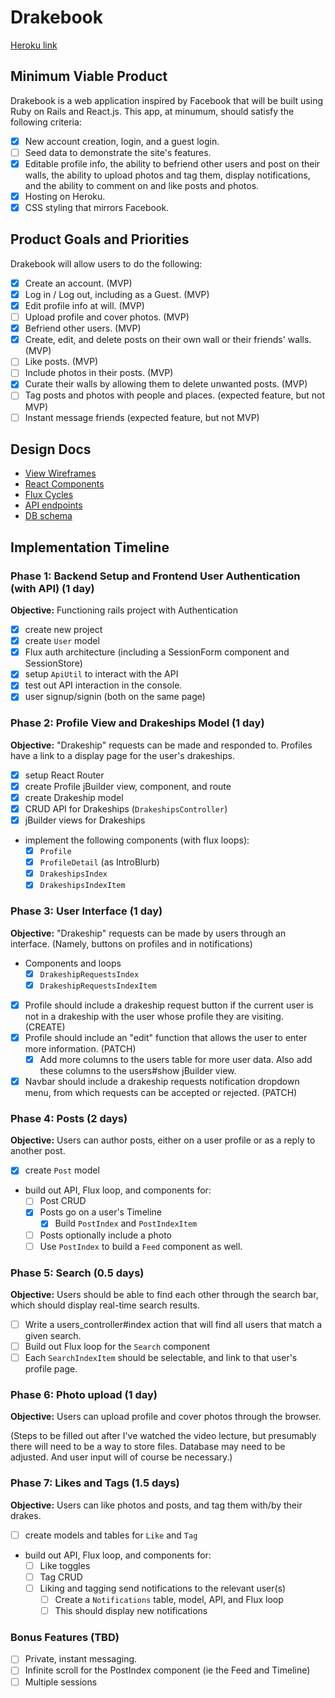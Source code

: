 # Drakebook

[Heroku link][heroku]

[heroku]: http://thedrakebook.herokuapp.com/

## Minimum Viable Product

Drakebook is a web application inspired by Facebook that will be built using Ruby on Rails and React.js. This app, at minumum, should satisfy the following criteria:

- [x] New account creation, login, and a guest login.
- [ ] Seed data to demonstrate the site's features.
- [x] Editable profile info, the ability to befriend other users and post on their walls, the ability to upload photos and tag them, display notifications, and the ability to comment on and like posts and photos.
- [x] Hosting on Heroku.
- [x] CSS styling that mirrors Facebook.

## Product Goals and Priorities

Drakebook will allow users to do the following:

<!-- This is a Markdown checklist. Use it to keep track of your
progress. Put an x between the brackets for a checkmark: [x] -->

- [x] Create an account. (MVP)
- [x] Log in / Log out, including as a Guest. (MVP)
- [x] Edit profile info at will. (MVP)
- [ ] Upload profile and cover photos. (MVP)
- [x] Befriend other users. (MVP)
- [x] Create, edit, and delete posts on their own wall or their friends' walls. (MVP)
- [ ] Like posts. (MVP)
- [ ] Include photos in their posts. (MVP)
- [x] Curate their walls by allowing them to delete unwanted posts. (MVP)
- [ ] Tag posts and photos with people and places. (expected feature, but not MVP)
- [ ] Instant message friends (expected feature, but not MVP)

## Design Docs
* [View Wireframes][views]
* [React Components][components]
* [Flux Cycles][flux-cycles]
* [API endpoints][api-endpoints]
* [DB schema][schema]

[views]: ./mydocs/views.md
[components]: ./mydocs/components.md
[flux-cycles]: ./mydocs/flux-cycles.md
[api-endpoints]: ./mydocs/api-endpoints.md
[schema]: ./mydocs/schema.md

## Implementation Timeline

### Phase 1: Backend Setup and Frontend User Authentication (with API) (1 day)

**Objective:** Functioning rails project with Authentication

- [x] create new project
- [x] create `User` model
- [x] Flux auth architecture (including a SessionForm component and SessionStore)
- [x] setup `ApiUtil` to interact with the API
- [x] test out API interaction in the console.
- [x] user signup/signin (both on the same page)

### Phase 2: Profile View and Drakeships Model (1 day)

**Objective:** "Drakeship" requests can be made and responded to. Profiles
have a link to a display page for the user's drakeships.

- [x] setup React Router
- [x] create Profile jBuilder view, component, and route
- [x] create Drakeship model
- [x] CRUD API for Drakeships (`DrakeshipsController`)
- [x] jBuilder views for Drakeships
- implement the following components (with flux loops):
  - [x] `Profile`
  - [x] `ProfileDetail` (as IntroBlurb)
  - [x] `DrakeshipsIndex`
  - [x] `DrakeshipsIndexItem`

### Phase 3: User Interface (1 day)

**Objective:** "Drakeship" requests can be made by users through an interface.
(Namely, buttons on profiles and in notifications)

- Components and loops
  - [x] `DrakeshipRequestsIndex`
  - [x] `DrakeshipRequestsIndexItem`
- [x] Profile should include a drakeship request button if the current user is not in a drakeship with the user whose profile they are visiting. (CREATE)
- [x] Profile should include an "edit" function that allows the user to enter more information. (PATCH)
  - [x] Add more columns to the users table for more user data. Also add these columns to the users#show jBuilder view.
- [x] Navbar should include a drakeship requests notification dropdown menu, from which requests can be accepted or rejected. (PATCH)

### Phase 4: Posts (2 days)

**Objective:** Users can author posts, either on a user profile or as a reply to another post.

- [x] create `Post` model
- build out API, Flux loop, and components for:
  - [ ] Post CRUD
  - [x] Posts go on a user's Timeline
    - [x] Build `PostIndex` and `PostIndexItem`
  - [ ] Posts optionally include a photo
  - [ ] Use `PostIndex` to build a `Feed` component as well.

### Phase 5: Search (0.5 days)

**Objective:** Users should be able to find each other through the search bar, which should display real-time search results.

- [ ] Write a users_controller#index action that will find all users that match a given search.
- [ ] Build out Flux loop for the `Search` component
- [ ] Each `SearchIndexItem` should be selectable, and link to that user's profile page.

### Phase 6: Photo upload (1 day)
**Objective:** Users can upload profile and cover photos through the browser.

(Steps to be filled out after I've watched the video lecture, but presumably there will need to be a way to store files. Database may need to be adjusted. And user input will of course be necessary.)

### Phase 7: Likes and Tags (1.5 days)

**Objective:** Users can like photos and posts, and tag them with/by their drakes.

- [ ] create models and tables for `Like` and `Tag`
- build out API, Flux loop, and components for:
  - [ ] Like toggles
  - [ ] Tag CRUD
  - [ ] Liking and tagging send notifications to the relevant user(s)
    - [ ] Create a `Notifications` table, model, API, and Flux loop
    - [ ] This should display new notifications

### Bonus Features (TBD)
- [ ] Private, instant messaging.
- [ ] Infinite scroll for the PostIndex component (ie the Feed and Timeline)
- [ ] Multiple sessions

[phase-one]: ./mydocs/phases/phase1.md
[phase-two]: ./mydocs/phases/phase2.md
[phase-three]: ./mydocs/phases/phase3.md
[phase-four]: ./mydocs/phases/phase4.md
[phase-five]: ./mydocs/phases/phase5.md
